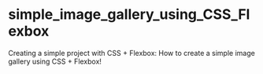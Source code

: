 # simple_image_gallery_using_CSS_Flexbox
Creating a simple project with CSS + Flexbox: How to create a simple image gallery using CSS + Flexbox!
